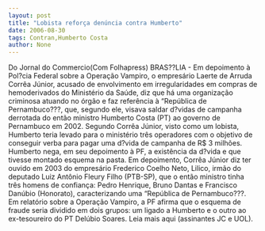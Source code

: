 ```yaml
---
layout: post
title: "Lobista reforça denúncia contra Humberto"
date: 2006-08-30
tags: Contran,Humberto Costa
author: None
---
```

Do Jornal do Commercio(Com Folhapress)
BRAS??LIA - Em depoimento à Pol?cia Federal sobre a Operação Vampiro, o empresário Laerte de Arruda Corrêa Júnior, acusado de envolvimento em irregularidades em compras de hemoderivados do Ministério da Saúde,
 diz que há uma organização criminosa atuando no órgão e faz referência à “República de Pernambuco???, que, segundo ele, visava saldar d?vidas de campanha derrotada do então ministro Humberto Costa (PT) ao governo de Pernambuco em 2002. 
Segundo Corrêa Júnior, visto como um lobista, Humberto teria levado para o ministério três operadores com o objetivo de conseguir verba para pagar uma d?vida de campanha de R$ 3 milhões. Humberto nega, em seu depoimento à PF, a existência da d?vida e que tivesse montado esquema na pasta.
Em depoimento, Corrêa Júnior diz ter ouvido em 2003 do empresário Frederico Coelho Neto, Lilico, irmão do deputado Luiz Antônio Fleury Filho (PTB-SP), que o então ministro tinha três homens de confiança: Pedro Henrique, Bruno Dantas e Francisco Danúbio (Honorato), caracterizando uma “República de Pernambuco???. 
Em relatório sobre a Operação Vampiro, a PF afirma que o esquema de fraude seria dividido em dois grupos: um ligado a Humberto e o outro ao ex-tesoureiro do PT Delúbio Soares.
Leia mais aqui (assinantes JC e UOL). 